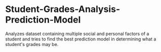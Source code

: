 # Student-Grades-Analysis-Prediction-Model
Analyzes dataset containing multiple social and personal factors of a student and tries to find the best prediction model in determining what a student's grades may be.
